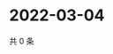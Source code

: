 # 2022-03-04

共 0 条

<!-- BEGIN WEIBO -->
<!-- 最后更新时间 Fri Mar 04 2022 01:12:07 GMT+0800 (China Standard Time) -->

<!-- END WEIBO -->
